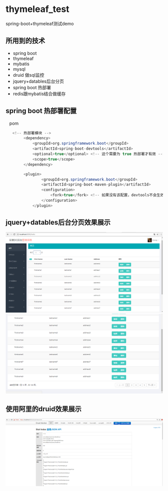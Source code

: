 # thymeleaf_test
  spring-boot+thymeleaf测试demo
  
## 所用到的技术
* spring boot
* thymeleaf
* mybatis
* mysql
* druid 做sql监控
* jquery+datables后台分页
* spring boot 热部署
* redis跟mybatis结合做缓存


## spring boot 热部署配置
    pom
```java
   <!-- 热部署模块 -->
        <dependency>
            <groupId>org.springframework.boot</groupId>
            <artifactId>spring-boot-devtools</artifactId>
            <optional>true</optional> <!-- 这个需要为 true 热部署才有效 -->
            <scope>true</scope>
        </dependency>
```

```java
        <plugin>
                <groupId>org.springframework.boot</groupId>
                <artifactId>spring-boot-maven-plugin</artifactId>
                <configuration>
                    <fork>true</fork> <!-- 如果没有该配置，devtools不会生效 -->
                </configuration>
            </plugin>
```


## jquery+datables后台分页效果展示
![image](https://github.com/lcyanxi/thymeleaf_test/raw/master/img/data1.png)
![image](https://github.com/lcyanxi/thymeleaf_test/raw/master/img/data2.png)

## 使用阿里的druid效果展示
![image](https://github.com/lcyanxi/thymeleaf_test/raw/master/img/druid.png)

